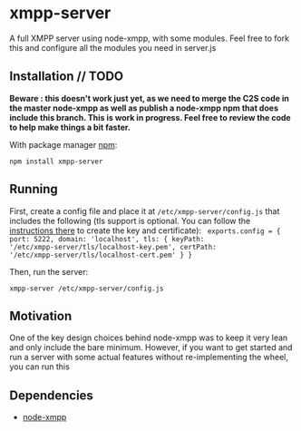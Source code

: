 # xmpp-server

A full XMPP server using node-xmpp, with some modules.
Feel free to fork this and configure all the modules you need in server.js

## Installation // TODO

<strong>Beware : this doesn't work just yet, as we need to merge the C2S code in the master node-xmpp as well as publish a node-xmpp npm that does include this branch. This is work in progress. Feel free to review the code to help make things a bit faster.</strong>

With package manager [npm](http://npmjs.org/):

    npm install xmpp-server

## Running

First, create a config file and place it at <code>/etc/xmpp-server/config.js</code> that includes the following (tls support is optional. You can follow the <a href="http://nodejs.org/docs/v0.4.11/api/tls.html#tLS_">instructions there</a> to create the key and certificate):
<code>
    exports.config = {
        port: 5222, 
        domain: 'localhost',
        tls: {
            keyPath: '/etc/xmpp-server/tls/localhost-key.pem',
            certPath: '/etc/xmpp-server/tls/localhost-cert.pem'
        }
    }
</code>

Then, run the server: 

<code>xmpp-server /etc/xmpp-server/config.js </code>

## Motivation

One of the key design choices behind node-xmpp was to keep it very lean and only include the bare minimum. However, if you want to get started and run a server with some actual features without re-implementing the wheel, you can run this


## Dependencies

* [node-xmpp](http://github.com/astro/node-xmpp)

